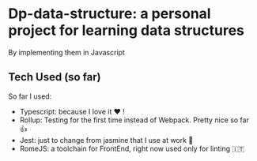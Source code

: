# Dp-data-structure: a personal project for learning data structures

By implementing them in Javascript

## Tech Used (so far)

So far I used: 

- Typescript: because I love it :heart: !
- Rollup: Testing for the first time instead of Webpack. Pretty nice so far :thumbsup: 
- Jest: just to change from jasmine that I use at work :flamingo: 
- RomeJS: a toolchain for FrontEnd, right now used only for linting :it:
